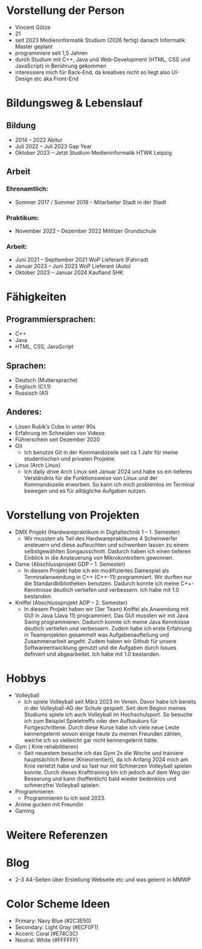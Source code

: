 ﻿# Vorstellung der Person
- Vincent Götze
- 21
- seit 2023 Medieninformatik Studium (2026 fertig) danach Informatik Master geplant
- programmiere seit 1,5 Jahren 
- durch Studium mit C++, Java und Web-Development (HTML, CSS und JavaScript) in Berührung gekommen
- interessiere mich für Back-End, da kreatives nicht so liegt also UI-Design etc aka Front-End

# Bildungsweg & Lebenslauf
## Bildung
- 2014 – 2022 Abitur
- Juli 2022 –  Juli 2023 Gap Year
- Oktober 2023 – Jetzt Studium Medieninformatik HTWK Leipzig

## Arbeit
### Ehrenamtlich:
- Sommer 2017 / Sommer 2018 – Mitarbeiter Stadt in der Stadt

### Praktikum:
- November 2022 – Dezember 2022 Miltitzer Grundschule 

### Arbeit:
- Juni 2021 – Septtember 2021 WoP Lieferant (Fahrrad)
- Januar 2023 – Juni 2023 WoP Lieferant (Auto)
- Oktober 2023 – Januar 2024 Kaufland SHK

# Fähigkeiten
## Programmiersprachen:
- C++
- Java
- HTML, CSS, JavaScript

## Sprachen:
- Deutsch (Muttersprache)
- Englisch (C1.1)
- Russisch (A1)

## Anderes:
- Lösen Rubik’s Cube in unter 90s
- Erfahrung im Schneiden von Videos
- Führerschein seit Dezember 2020
- Git
    - Ich benutze Git in der Kommandozeile seit ca 1 Jahr für meine studentischen und privaten Projekte. 
- Linux (Arch Linux)
    - Ich daily drive Arch Linux seit Januar 2024 und habe so ein tieferes Verständnis für die Funktionsweise von Linux und der Kommandozeile erworben. So kann ich mich problemlos im Terminal bewegen und es für alltägliche Aufgaben nutzen.

# Vorstellung von Projekten
- DMX Projekt (Hardwarepraktikum in Digitaltechnik 1 – 1. Semester)
    - Wir mussten als Teil des Hardwarepraktikums 4 Scheinwerfer ansteuern und diese aufleuchten und schwenken lassen zu einem selbstgewählten Songausschnitt. Dadurch haben ich einen tieferen Einblick in die Ansteuerung von Mikrokontrollern gewonnen.
- Dame (Abschlussprojekt GDP – 1. Semester)
    - In diesem Projekt habe ich ein modifiziertes Damespiel als Terminalanwendung in C++ (C++-11) programmiert. Wir durften nur die Standardbibliotheken benutzen. Dadurch konnte ich meine C++-Kenntnisse deutlich vertiefen und verbessern. Ich habe mit 1.0 bestanden.
- Kniffel (Abschlussprojekt AOP – 2. Semester)
    - In diesem Projekt haben wir (3er Team) Kniffel als Anwendung mit GUI in Java (Java 11) programmiert. Das GUI mussten wir mit Java Swing programmieren. Dadurch konnte ich meine Java Kenntnisse deutlich vertiefen und verbessern. Zudem habe ich erste Erfahrung in Teamprojekten gesammelt was Aufgabenaufteilung und Zusammenarbeit angeht. Zudem haben wir Github für unsere Softwareentwicklung genutzt und die Aufgaben durch Issues definiert und abgearbeitet. Ich habe mit 1.0 bestanden.

# Hobbys
- Volleyball
    - Ich spiele Volleyball seit März 2023 im Verein. Davor habe ich bereits in der Volleyball-AG der Schule gespielt. Seit dem Beginn meines Studiums spiele ich auch Volleyball im Hochschulsport. So besuche ich zum Beispiel Spieletreffs oder den Aufbaukurs für Fortgeschrittene. Durch diese Kurse habe ich viele neue Leute kennengelernt wovon einige heute zu meinen Freunden zählen, welche ich so vielleicht gar nicht kennengelernt hätte.
- Gym ( Knie rehabilitieren)
    - Seit neuestem besuche ich das Gym 2x die Woche und trainiere hauptsächlich Beine (Knieorientiert), da ich Anfang 2024 mich am Knie verletzt habe und so fast nur mit Schmerzen Volleyball spielen konnte. Durch dieses Krafttraining bin ich jedoch auf dem Weg der Besserung und kann (hoffentlich) bald wieder bedenklos und schmerzfrei Volleyball spielen. 
- Programmieren
    - Programmieren tu ich seid 2023.
- Anime gucken mit Freundin
- Gaming

# Weitere Referenzen

# Blog
- 2-3 A4-Seiten über Erstellung Webseite etc und was gelernt in MMWP

# Color Scheme Ideen
- Primary: Navy Blue (#2C3E50)
- Secondary: Light Gray (#ECF0F1)
- Accent: Coral (#E74C3C)
- Neutral: White (#FFFFFF)

